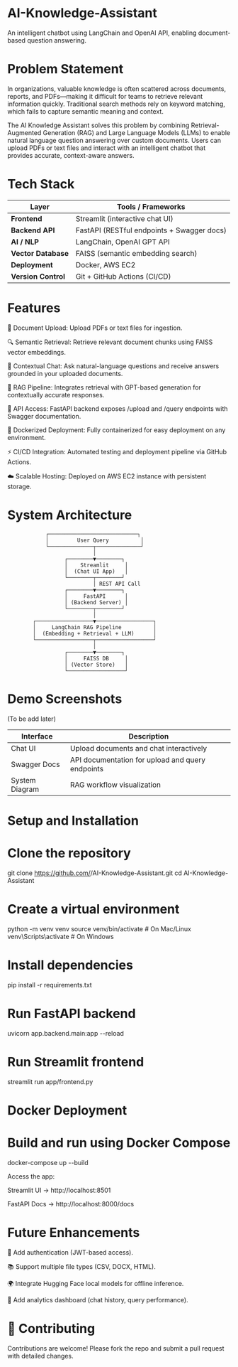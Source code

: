 # AI-Knowledge-Assistant
An intelligent chatbot using LangChain and OpenAI API, enabling document-based question answering.

# Problem Statement

In organizations, valuable knowledge is often scattered across documents, reports, and PDFs—making it difficult for teams to retrieve relevant information quickly. Traditional search methods rely on keyword matching, which fails to capture semantic meaning and context.

The AI Knowledge Assistant solves this problem by combining Retrieval-Augmented Generation (RAG) and Large Language Models (LLMs) to enable natural language question answering over custom documents.
Users can upload PDFs or text files and interact with an intelligent chatbot that provides accurate, context-aware answers.

# Tech Stack

| Layer               | Tools / Frameworks                         |
| ------------------- | ------------------------------------------ |
| **Frontend**        | Streamlit (interactive chat UI)            |
| **Backend API**     | FastAPI (RESTful endpoints + Swagger docs) |
| **AI / NLP**        | LangChain, OpenAI GPT API                  |
| **Vector Database** | FAISS (semantic embedding search)          |
| **Deployment**      | Docker, AWS EC2                            |
| **Version Control** | Git + GitHub Actions (CI/CD)               |

# Features

📂 Document Upload: Upload PDFs or text files for ingestion.

🔍 Semantic Retrieval: Retrieve relevant document chunks using FAISS vector embeddings.

💬 Contextual Chat: Ask natural-language questions and receive answers grounded in your uploaded documents.

🧠 RAG Pipeline: Integrates retrieval with GPT-based generation for contextually accurate responses.

🧾 API Access: FastAPI backend exposes /upload and /query endpoints with Swagger documentation.

🐳 Dockerized Deployment: Fully containerized for easy deployment on any environment.

⚡ CI/CD Integration: Automated testing and deployment pipeline via GitHub Actions.

☁️ Scalable Hosting: Deployed on AWS EC2 instance with persistent storage.

# System Architecture

                ┌────────────────────────────┐
                │         User Query          │
                └──────────────┬──────────────┘
                               │
                      ┌────────▼────────┐
                      │    Streamlit     │
                      │  (Chat UI App)   │
                      └────────┬────────┘
                               │ REST API Call
                      ┌────────▼────────┐
                      │     FastAPI      │
                      │ (Backend Server) │
                      └────────┬────────┘
                               │
            ┌──────────────────▼──────────────────┐
            │     LangChain RAG Pipeline          │
            │  (Embedding + Retrieval + LLM)      │
            └──────────────────┬──────────────────┘
                               │
                      ┌────────▼────────┐
                      │     FAISS DB     │
                      │ (Vector Store)   │
                      └──────────────────┘


# Demo Screenshots

(To be add later)

| Interface      | Description                                      |
| -------------- | ------------------------------------------------ |
| Chat UI        | Upload documents and chat interactively          |
| Swagger Docs   | API documentation for upload and query endpoints |
| System Diagram | RAG workflow visualization                       |

# Setup and Installation

# Clone the repository
git clone https://github.com/<your-username>/AI-Knowledge-Assistant.git
cd AI-Knowledge-Assistant

# Create a virtual environment
python -m venv venv
source venv/bin/activate  # On Mac/Linux
venv\Scripts\activate     # On Windows

# Install dependencies
pip install -r requirements.txt

# Run FastAPI backend
uvicorn app.backend.main:app --reload

# Run Streamlit frontend
streamlit run app/frontend.py

# Docker Deployment

# Build and run using Docker Compose
docker-compose up --build

Access the app:

Streamlit UI → http://localhost:8501

FastAPI Docs → http://localhost:8000/docs

# Future Enhancements

🔐 Add authentication (JWT-based access).

📚 Support multiple file types (CSV, DOCX, HTML).

🌍 Integrate Hugging Face local models for offline inference.

🧩 Add analytics dashboard (chat history, query performance).

# 🤝 Contributing

Contributions are welcome! Please fork the repo and submit a pull request with detailed changes.



